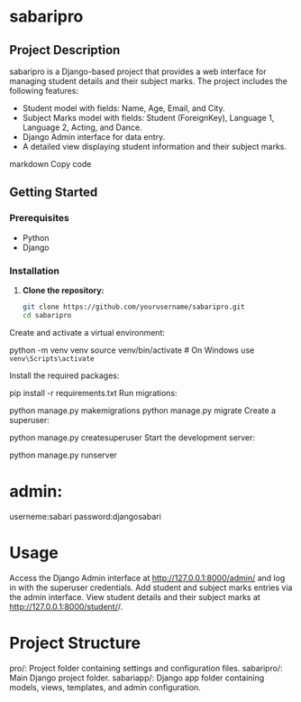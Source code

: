 # sabaripro

## Project Description
sabaripro is a Django-based project that provides a web interface for managing student details and their subject marks. The project includes the following features:
- Student model with fields: Name, Age, Email, and City.
- Subject Marks model with fields: Student (ForeignKey), Language 1, Language 2, Acting, and Dance.
- Django Admin interface for data entry.
- A detailed view displaying student information and their subject marks.



markdown
Copy code

## Getting Started

### Prerequisites
- Python 
- Django 

### Installation

1. **Clone the repository:**
   ```bash
   git clone https://github.com/yourusername/sabaripro.git
   cd sabaripro
Create and activate a virtual environment:


python -m venv venv
source venv/bin/activate  # On Windows use `venv\Scripts\activate`

Install the required packages:


pip install -r requirements.txt
Run migrations:


python manage.py makemigrations
python manage.py migrate
Create a superuser:


python manage.py createsuperuser
Start the development server:


python manage.py runserver

# admin:
userneme:sabari
password:djangosabari

# Usage
Access the Django Admin interface at http://127.0.0.1:8000/admin/ and log in with the superuser credentials.
Add student and subject marks entries via the admin interface.
View student details and their subject marks at http://127.0.0.1:8000/student/<id>/.
# Project Structure
pro/: Project folder containing settings and configuration files.
sabaripro/: Main Django project folder.
sabariapp/: Django app folder containing models, views, templates, and admin configuration.
